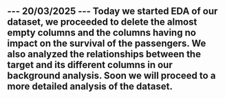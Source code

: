 --- 20/03/2025 ---
Today we started EDA of our dataset, we proceeded to delete the almost empty columns and the columns having no impact on the survival of the passengers. 
We also analyzed the relationships between the target and its different columns in our background analysis. 
Soon we will proceed to a more detailed analysis of the dataset.
-----------------
